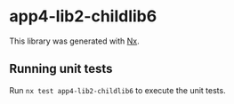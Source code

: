 # app4-lib2-childlib6

This library was generated with [Nx](https://nx.dev).

## Running unit tests

Run `nx test app4-lib2-childlib6` to execute the unit tests.
